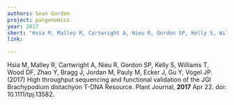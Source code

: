 ```yaml
---
authors: Sean Gordon
project: pangenomics
year: 2017
short: "Hsia M, Malley R, Cartwright A, Nieu R, Gordon SP, Kelly S, Williams T, Wood DF, Zhao Y, Bragg J, Jordan M, Pauly M, Ecker J, Gu Y, Vogel JP. (2017) High throughput sequencing and functional validation of the JGI Brachypodium distachyon T-DNA Resource. Plant Journal, 2017 Apr 22. doi: 10.1111/tpj.13582."
link: 

---
```


Hsia M, Malley R, Cartwright A, Nieu R, Gordon SP, Kelly S, Williams T, Wood DF, Zhao Y, Bragg J, Jordan M, Pauly M, Ecker J, Gu Y, Vogel JP. (2017) High throughput sequencing and functional validation of the JGI Brachypodium distachyon T-DNA Resource. Plant Journal, **2017** Apr 22. doi: 10.1111/tpj.13582.

